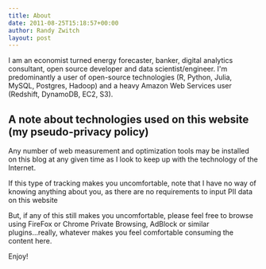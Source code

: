 ```yaml
---
title: About
date: 2011-08-25T15:18:57+00:00
author: Randy Zwitch
layout: post
---
```

<!-- ![](/wp-content/uploads/2011/08/randy_head_tight-1.png) -->

I am an economist turned energy forecaster, banker, digital analytics consultant, open source developer and data scientist/engineer. I'm predominantly a user of open-source technologies (R, Python, Julia, MySQL, Postgres, Hadoop) and a heavy Amazon Web Services user (Redshift, DynamoDB, EC2, S3).

## A note about technologies used on this website (my pseudo-privacy policy)

Any number of web measurement and optimization tools may be installed on this blog at any given time as I look to keep up with the technology of the Internet.

If this type of tracking makes you uncomfortable, note that I have no way of knowing anything about you, as there are no requirements to input PII data on this website

But, if any of this still makes you uncomfortable, please feel free to browse using FireFox or Chrome Private Browsing, AdBlock or similar plugins...really, whatever makes you feel comfortable consuming the content here.

Enjoy!
